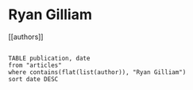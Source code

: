 # Ryan Gilliam

[[authors]]

```dataview

TABLE publication, date
from "articles"
where contains(flat(list(author)), "Ryan Gilliam")
sort date DESC

```